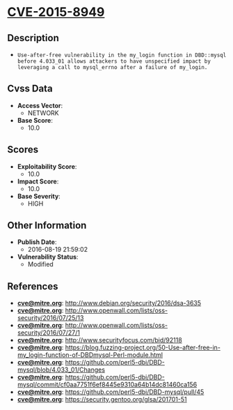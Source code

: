 
# [CVE-2015-8949](https://cve.mitre.org/cgi-bin/cvename.cgi?name=CVE-2015-8949)

## Description

- `Use-after-free vulnerability in the my_login function in DBD::mysql before 4.033_01 allows attackers to have unspecified impact by leveraging a call to mysql_errno after a failure of my_login.`

## Cvss Data

- **Access Vector**:
  - NETWORK
- **Base Score**:
  - 10.0

## Scores

- **Exploitability Score**:
  - 10.0
- **Impact Score**:
  - 10.0
- **Base Severity**:
  - HIGH

## Other Information

- **Publish Date**:
  - 2016-08-19 21:59:02
- **Vulnerability Status**:
  - Modified

## References

- **cve@mitre.org**: http://www.debian.org/security/2016/dsa-3635
- **cve@mitre.org**: http://www.openwall.com/lists/oss-security/2016/07/25/13
- **cve@mitre.org**: http://www.openwall.com/lists/oss-security/2016/07/27/1
- **cve@mitre.org**: http://www.securityfocus.com/bid/92118
- **cve@mitre.org**: https://blog.fuzzing-project.org/50-Use-after-free-in-my_login-function-of-DBDmysql-Perl-module.html
- **cve@mitre.org**: https://github.com/perl5-dbi/DBD-mysql/blob/4.033_01/Changes
- **cve@mitre.org**: https://github.com/perl5-dbi/DBD-mysql/commit/cf0aa7751f6ef8445e9310a64b14dc81460ca156
- **cve@mitre.org**: https://github.com/perl5-dbi/DBD-mysql/pull/45
- **cve@mitre.org**: https://security.gentoo.org/glsa/201701-51
